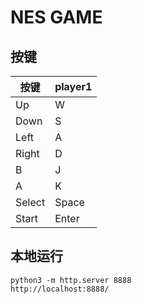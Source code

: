 # NES GAME

## 按键

| 按键 | player1 |
| - | - |
| Up | W | 
| Down | S |
| Left | A |
| Right | D |
| B | J | 
| A | K |
| Select | Space |
| Start | Enter |

## 本地运行

```
python3 -m http.server 8888
http://localhost:8888/
```
